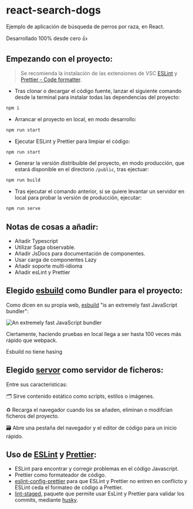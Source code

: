# react-search-dogs

Ejemplo de aplicación de búsqueda de perros por raza, en React.

Desarrollado 100% desde cero 👍

## Empezando con el proyecto:

> Se recomienda la instalación de las extensiones de VSC [ESLint](https://marketplace.visualstudio.com/items?itemName=dbaeumer.vscode-eslint) y [Prettier - Code formatter](https://marketplace.visualstudio.com/items?itemName=esbenp.prettier-vscode).

- Tras clonar o decargar el código fuente, lanzar el siguiente comando desde la terminal para instalar todas las dependencias del proyecto:

```bash
npm i
```

- Arrancar el proyecto en local, en modo desarrollo:

```bash
npm run start
```

- Ejecutar ESLint y Prettier para limpiar el código:

```bash
npm run start
```

- Generar la versión distribuible del proyecto, en modo producción, que estará disponible en el directorio `/public`, tras ejectuar:

```bash
npm run build
```

- Tras ejecutar el comando anterior, si se quiere levantar un servidor en local para probar la versión de producción, ejecutar:

```bash
npm run serve
```

## Notas de cosas a añadir:

- Añadir Typescript
- Utilizar Saga observable.
- Añadir JsDocs para documentación de componentes.
- Usar carga de componentes Lazy
- Añadir soporte multi-idioma
- Añadir esLint y Prettier

## Elegido [esbuild](https://esbuild.github.io/) como Bundler para el proyecto:

Como dicen en su propia web, [esbuild](https://esbuild.github.io/) "is an extremely fast JavaScript bundler":

![An extremely fast JavaScript bundler](https://user-images.githubusercontent.com/10447789/111673217-0ab41280-881b-11eb-90da-edebb6c477b0.jpg)

Ciertamente, haciendo pruebas en local llega a ser hasta 100 veces más rápido que webpack.

Esbuild no tiene hasing

## Elegido [servor](https://github.com/lukejacksonn/servor) como servidor de ficheros:

Entre sus características:

🗂 Sirve contenido estático como scripts, estilos o imágenes.

♻️ Recarga el navegador cuando los se añaden, eliminan o modifcian ficheros del proyecto.

🗃 Abre una pestaña del navegador y el editor de código para un inicio rápido.

## Uso de [ESLint](https://eslint.org/) y [Prettier](https://prettier.io/):

- ESLint para encontrar y corregir problemas en el código Javascript.
- Prettier como formateador de código.
- [eslint-config-prettier](https://github.com/prettier/eslint-config-prettier) para que ESLint y Prettier no entren en conflicto y ESLint ceda el formateo de código a Prettier.
- [lint-staged](https://github.com/okonet/lint-staged#readme), paquete que permite usar EsLint y Prettier para validar los commits, mediante [husky](https://github.com/typicode/husky).
